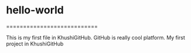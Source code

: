 # hello-world
===========================

This is my first file in KhushiGitHub. GitHub is really cool platform.
My first project in KhushiGitHub
